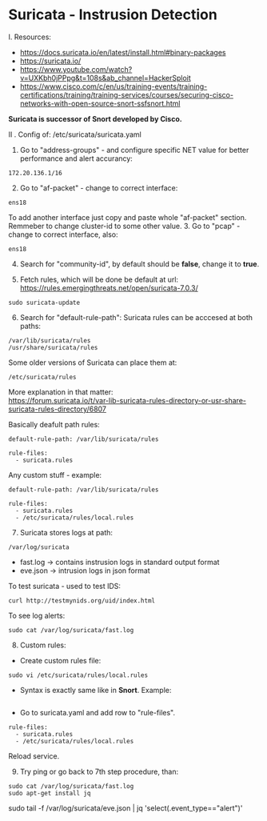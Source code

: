 # Suricata - Instrusion Detection


I. Resources:
- https://docs.suricata.io/en/latest/install.html#binary-packages
- https://suricata.io/
- https://www.youtube.com/watch?v=UXKbh0jPPpg&t=108s&ab_channel=HackerSploit
- https://www.cisco.com/c/en/us/training-events/training-certifications/training/training-services/courses/securing-cisco-networks-with-open-source-snort-ssfsnort.html

**Suricata is successor of Snort developed by Cisco.**

II . Config of: /etc/suricata/suricata.yaml
1. Go to "address-groups" -  and configure specific NET value for better performance and alert accurancy:  
```
172.20.136.1/16
```
2. Go to "af-packet" - change to correct interface:  
```
ens18
```
To add another interface just copy and paste whole "af-packet" section. Remmeber to change cluster-id to some other value.
3. Go to "pcap" - change to correct interface, also:
```
ens18
```
4. Search for "community-id", by default should be **false**, change it to **true**.

5. Fetch rules, which will be done be default at url: https://rules.emergingthreats.net/open/suricata-7.0.3/
```
sudo suricata-update
```

6. Search for "default-rule-path":
Suricata rules can be acccesed at both paths:
```
/var/lib/suricata/rules
/usr/share/suricata/rules
```
Some older versions of  Suricata can place them at:
```
/etc/suricata/rules
```
More explanation in that matter:  
https://forum.suricata.io/t/var-lib-suricata-rules-directory-or-usr-share-suricata-rules-directory/6807

Basically deafult path rules:
```
default-rule-path: /var/lib/suricata/rules

rule-files:
  - suricata.rules
```
Any custom stuff - example:
```
default-rule-path: /var/lib/suricata/rules

rule-files:
  - suricata.rules
  - /etc/suricata/rules/local.rules
```

7. Suricata stores logs at path:
```
/var/log/suricata
```
- fast.log -> contains instrusion logs in standard output format
- eve.json -> intrusion logs in json format

To test suricata - used to test IDS:
```
curl http://testmynids.org/uid/index.html
```
To see log alerts:
```
sudo cat /var/log/suricata/fast.log
```

8. Custom rules:
- Create custom rules file:
```
sudo vi /etc/suricata/rules/local.rules
```
- Syntax is exactly same like in **Snort**.
Example:
```
```
- Go to suricata.yaml and add row to "rule-files".
```
rule-files:
  - suricata.rules
  - /etc/suricata/rules/local.rules
```

Reload service.

9. Try ping or go back to 7th step procedure, than:
```
sudo cat /var/log/suricata/fast.log
sudo apt-get install jq
```
sudo tail -f /var/log/suricata/eve.json | jq 'select(.event_type=="alert")'
